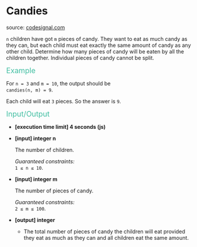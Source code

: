 <h1>Candies</h1>
<p>source: <a href="https://www.codesignal.com/">codesignal.com</a>
<div><p><code>n</code> children have got <code>m</code> pieces of candy. They want to eat as much candy as they can, but each child must eat exactly the same amount of candy as any other child. Determine how many pieces of candy will be eaten by all the children together. Individual pieces of candy cannot be split.</p>
<p><span style="color:#44BFA3;font-size:1.4em">Example</span></p>
<p>For <code>n = 3</code> and <code>m = 10</code>, the output should be<br>
<code>candies(n, m) = 9</code>.</p>
<p>Each child will eat <code>3</code> pieces. So the answer is <code>9</code>.</p>
<p><span style="color:#44BFA3;font-size:1.4em">Input/Output</span></p>
<ul>
<li>
<p><strong>[execution time limit] 4 seconds (js)</strong></p>
</li>
<li>
<p><strong>[input] integer n</strong></p>
<p>The number of children.</p>
<p><em>Guaranteed constraints:</em><br>
<code>1 ≤ n ≤ 10</code>.</p>
</li>
<li>
<p><strong>[input] integer m</strong></p>
<p>The number of pieces of candy.</p>
<p><em>Guaranteed constraints:</em><br>
<code>2 ≤ m ≤ 100</code>.</p>
</li>
<li>
<p><strong>[output] integer</strong></p>
<ul>
<li>The total number of pieces of candy the children will eat provided they eat as much as they can and all children eat the same amount.</li>
</ul>
</li>
</ul>
</div>